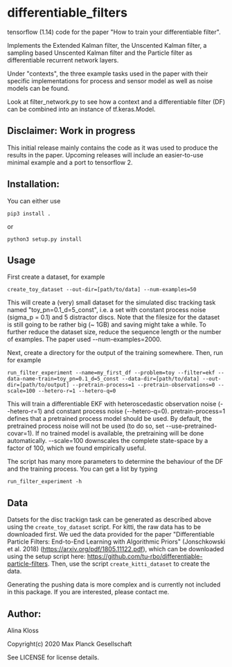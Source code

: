 # differentiable_filters
tensorflow (1.14) code for the paper "How to train your differentiable filter". 

Implements the Extended Kalman filter, the Unscented Kalman filter, a sampling based Unscented Kalman filter and the Particle filter as differentiable recurrent network layers. 

Under "contexts", the three example tasks used in the paper with their specific implementations for process and sensor model as well as noise models can be found.

Look at filter_network.py to see how a context and a differentiable filter (DF) can be combined into an instance of tf.keras.Model.

## Disclaimer: Work in progress
This initial release mainly contains the code as it was used to produce the results in the paper. Upcoming releases will include an easier-to-use minimal example and a port to tensorflow 2. 

## Installation:

You can either use 
```
pip3 install .
```
or 
``` 
python3 setup.py install
```

## Usage

First create a dataset, for example

```
create_toy_dataset --out-dir=[path/to/data] --num-examples=50
```
This will create a (very) small dataset for the simulated disc tracking task named "toy_pn=0.1_d=5_const", i.e. a set with constant process noise (sigma_p = 0.1) and 5 distractor discs. Note that the filesize for the dataset is still going to be rather big (~ 1GB) and saving might take a while. To further reduce the dataset size, reduce the sequence length or the number of examples.
The paper used --num-examples=2000.


Next, create a directory for the output of the training somewhere. Then, run for example
```
run_filter_experiment --name=my_first_df --problem=toy --filter=ekf --data-name-train=toy_pn=0.1_d=5_const --data-dir=[path/to/data] --out-dir=[path/to/output] --pretrain-process=1 --pretrain-observations=0 --scale=100 --hetero-r=1 --hetero-q=0
```
This will train a differentiable EKF with heteroscedastic observation noise (--hetero-r=1) and constant process noise (--hetero-q=0). pretrain-process=1 defines that a pretrained process model should be used. By default, the pretrained process noise will not be used (to do so, set --use-pretrained-covar=1). If no trained model is available, the pretraining will be done automatically. --scale=100 downscales the complete state-space by a factor of 100, which we found empirically useful.


The script has many more parameters to determine the behaviour of the DF and the training process. You can get a list by typing
```
run_filter_experiment -h
```

## Data
Datsets for the disc trackign task can be generated as described above using the ```create_toy_dataset``` script.
For kitti, the raw data has to be downloaded first. We ued the data provided for the paper  "Differentiable Particle Filters: End-to-End Learning with Algorithmic Priors" (Jonschkowski et al. 2018) (https://arxiv.org/pdf/1805.11122.pdf), which can be downloaded using the setup script here: https://github.com/tu-rbo/differentiable-particle-filters.
Then, use the script ```create_kitti_dataset``` to create the data.

Generating the pushing data is more complex and is currently not included in this package. If you are interested, please contact me.

## Author:
Alina Kloss

Copyright(c) 2020 Max Planck Gesellschaft

See LICENSE for license details.
